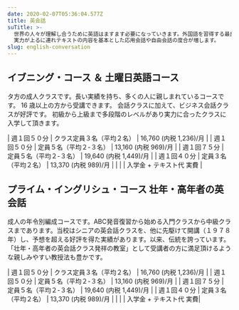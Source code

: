 ```yaml
---
date: 2020-02-07T05:36:04.577Z
title: 英会話
suTitle: >-
  世界の人々が理解し合うために英語はますます必要になっていきます。外国語を習得する最良の方法は『言葉のリズム』にまず慣れることです。初歩の段階ではテキストの内容に沿った会話練習が多く、
  実力が上るに連れテキストの内容を基本とした応用会話や自由会話の度合が増します。
slug: english-conversation
---
```

## イブニング・コース ＆ 土曜日英語コース

タ方の成人クラスです。長い実績を持ち、多くの人に親しまれているコースです。 16 歳以上の方から受講できます。 会話クラスに加えて、ビジネス会話クラスが好評です。
初級から上級まで多段階のレベルがあり実力に合ったクラスに入学して頂きます。

| 週１回５０分 | クラス定員３名（平均２名） | 16,760 (内税 1,236)/月 |
| 週１回５０分 | 定員５名（平均２-３名）  | 13,160 (内税 969)/月   |
| 週１回７５分 | 定員５名（平均２-３名）  | 19,640 (内税 1,449)/月 |
| 週１回４０分 | 定員３名（平均２名）    | 13,370 (内税 989)/月   |
|        |               | 入学金 + テキスト代 実費      |

## プライム・イングリシュ・コース 壮年・高年者の英会話

成人の年令別編成コースです。ABC発音復習から始める入門クラスから中級クラスまであります。当校はシニアの英会話クラスを、他に先駆けて開講（１９７８年）し、予想を超える好評を得た実績があります。以来、伝統を誇っています。「壮年・高年者の英会話クラス発祥の教室」として受講者の方に満足頂けるような親しみやすい教授法も豊かです。

| 週１回５０分 | クラス定員３名（平均２名）  | 16,760 (内税 1,236)/月 |
| 週１回５０分 | 定員５名（平均２-３名）   | 13,160 (内税 969)/月   |
| 週１回７５分 | 定員５名（平均２-３名）   | 19,640 (内税 1,449)/月 |
| 週１回４０分 | 定員３名（平均２名）     | 13,370 (内税 989)/月   |
|       | | 入学金 + テキスト代 実費|               
